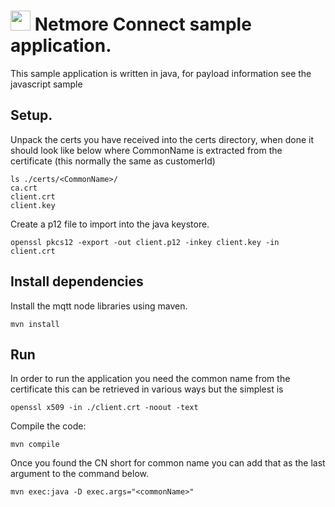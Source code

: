 # <img src="https://avatars.githubusercontent.com/u/93947921?s=200&" width="32"/> Netmore Connect sample application.

This sample application is written in java, for payload information 
see the javascript sample

## Setup.
Unpack the certs you have received into the certs directory, when done it should look
like below where CommonName is extracted from the certificate (this normally the same as customerId)

    ls ./certs/<CommonName>/
    ca.crt
    client.crt
    client.key

Create a p12 file to import into the java keystore.

    openssl pkcs12 -export -out client.p12 -inkey client.key -in client.crt

## Install dependencies
Install the mqtt node libraries using maven.

    mvn install

## Run
In order to run the application you need the common name from the certificate
this can be retrieved in various ways but the simplest is

    openssl x509 -in ./client.crt -noout -text

Compile the code:

    mvn compile

Once you found the CN short for common name you can add that as the last
argument to the command below.

    mvn exec:java -D exec.args="<commonName>"
